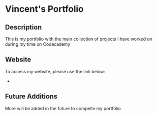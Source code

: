 # Vincent's Portfolio

## Description
This is my portfolio with the main collection of projects I have worked on during my time on Codecademy

## Website
To access my website, please use the link below:

+ [Vincent's Website]: (PhantomMCx.github.io)

## Future Additions
More will be added in the future to compelte my portfolio
